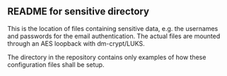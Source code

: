 README for sensitive directory
------------------------------

This is the location of files containing sensitive data, e.g. the usernames and
passwords for the email authentication.  The actual files are mounted through
an AES loopback with dm-crypt/LUKS.

The directory in the repository contains only examples of how these
configuration files shall be setup.


